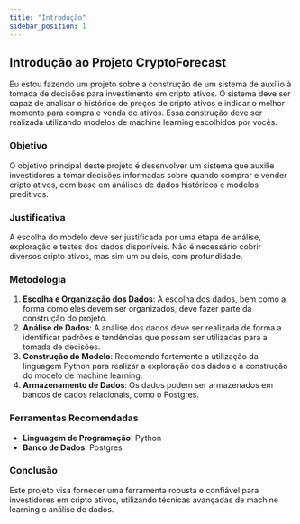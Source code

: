 ```yaml
---
title: "Introdução"
sidebar_position: 1
---
```


## Introdução ao Projeto CryptoForecast

Eu estou fazendo um projeto sobre a construção de um sistema de auxílio à tomada de decisões para investimento em cripto ativos. O sistema deve ser capaz de analisar o histórico de preços de cripto ativos e indicar o melhor momento para compra e venda de ativos. Essa construção deve ser realizada utilizando modelos de machine learning escolhidos por vocês.

### Objetivo

O objetivo principal deste projeto é desenvolver um sistema que auxilie investidores a tomar decisões informadas sobre quando comprar e vender cripto ativos, com base em análises de dados históricos e modelos preditivos.

### Justificativa

A escolha do modelo deve ser justificada por uma etapa de análise, exploração e testes dos dados disponíveis. Não é necessário cobrir diversos cripto ativos, mas sim um ou dois, com profundidade.

### Metodologia

1. **Escolha e Organização dos Dados**: A escolha dos dados, bem como a forma como eles devem ser organizados, deve fazer parte da construção do projeto.
2. **Análise de Dados**: A análise dos dados deve ser realizada de forma a identificar padrões e tendências que possam ser utilizadas para a tomada de decisões.
3. **Construção do Modelo**: Recomendo fortemente a utilização da linguagem Python para realizar a exploração dos dados e a construção do modelo de machine learning.
4. **Armazenamento de Dados**: Os dados podem ser armazenados em bancos de dados relacionais, como o Postgres.

### Ferramentas Recomendadas

- **Linguagem de Programação**: Python
- **Banco de Dados**: Postgres

### Conclusão

Este projeto visa fornecer uma ferramenta robusta e confiável para investidores em cripto ativos, utilizando técnicas avançadas de machine learning e análise de dados.

